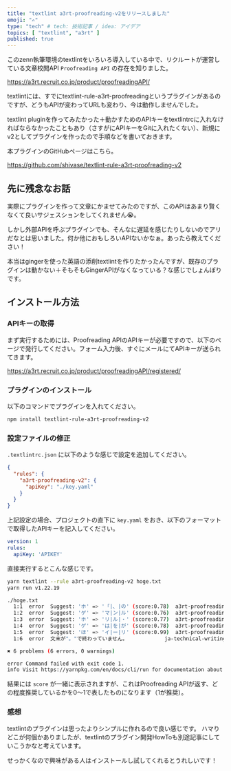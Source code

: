 ```yaml
---
title: "textlint a3rt-proofreading-v2をリリースしました"
emoji: "✍️"
type: "tech" # tech: 技術記事 / idea: アイデア
topics: [ "textlint", "a3rt" ]
published: true
---
```


このzenn執筆環境のtextlintをいろいろ導入している中で、リクルートが運営している文章校閲API `Proofreading API` の存在を知りました。

https://a3rt.recruit.co.jp/product/proofreadingAPI/

textlintには、すでにtextlint-rule-a3rt-proofreadingというプラグインがあるのですが、どうもAPIが変わってURLも変わり、今は動作しませんでした。

textlint pluginを作ってみたかった＋動かすためのAPIキーをtextlintrcに入れなければならなかったこともあり（さすがにAPIキーをGitに入れたくない）、新規にv2としてプラグインを作ったので手順などを書いておきます。

本プラグインのGitHubページはこちら。

https://github.com/shivase/textlint-rule-a3rt-proofreading-v2

## 先に残念なお話

実際にプラグインを作って文章にかませてみたのですが、このAPIはあまり賢くなくて良いサジェスションをしてくれません😭。

しかし外部APIを呼ぶプラグインでも、そんなに遅延を感じたりしないのでアリだなとは思いました。何か他におもしろいAPIないかなぁ。あったら教えてください！

本当はgingerを使った英語の添削textlintを作りたかったんですが、既存のプラグインは動かない＋そもそもGingerAPIがなくなっている？な感じでしょんぼりです。

## インストール方法

### APIキーの取得

まず実行するためには、Proofreading APIのAPIキーが必要ですので、以下のページで発行してください。フォーム入力後、すぐにメールにてAPIキーが送られてきます。

https://a3rt.recruit.co.jp/product/proofreadingAPI/registered/

### プラグインのインストール

以下のコマンドでプラグインを入れてください。

```bash
npm install textlint-rule-a3rt-proofreading-v2
```

### 設定ファイルの修正

`.textlintrc.json` に以下のような感じで設定を追加してください。

```json
{
  "rules": {
    "a3rt-proofreading-v2": {
      "apiKey": "./key.yaml"
    }
  }
}
```

上記設定の場合、プロジェクトの直下に `key.yaml` をおき、以下のフォーマットで取得したAPIキーを記入してください。

```yaml
version: 1
rules:
  apiKey: 'APIKEY'
```

直接実行するとこんな感じです。

```bash
yarn textlint --rule a3rt-proofreading-v2 hoge.txt
yarn run v1.22.19

./hoge.txt
  1:1  error  Suggest: 'ホ' => '「|、|の' (score:0.78)  a3rt-proofreading-v2
  1:2  error  Suggest: 'ゲ' => 'マ|ン|ル' (score:0.76)  a3rt-proofreading-v2
  1:3  error  Suggest: 'ホ' => 'リ|ル|・' (score:0.77)  a3rt-proofreading-v2
  1:4  error  Suggest: 'ゲ' => 'は|を|が' (score:0.78)  a3rt-proofreading-v2
  1:5  error  Suggest: 'ほ' => 'イ|ー|リ' (score:0.99)  a3rt-proofreading-v2
  1:6  error  文末が"。"で終わっていません。            ja-technical-writing/ja-no-mixed-period

✖ 6 problems (6 errors, 0 warnings)

error Command failed with exit code 1.
info Visit https://yarnpkg.com/en/docs/cli/run for documentation about this command.
```

結果には `score` が一緒に表示されますが、これはProofreading APIが返す、どの程度推奨しているかを0〜1で表したものになります（1が推奨）。

### 感想

textlintのプラグインは思ったよりシンプルに作れるので良い感じです。
ハマりどこが何個かありましたが、textlintのプラグイン開発HowToも別途記事にしていこうかなと考えています。

せっかくなので興味がある人はインストールし試してくれるとうれしいです！
